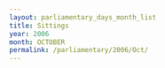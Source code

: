 ```yaml
---
layout: parliamentary_days_month_list
title: Sittings
year: 2006
month: OCTOBER
permalink: /parliamentary/2006/Oct/
---
```


